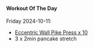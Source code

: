 #### Workout Of The Day

Friday 2024-10-11:

- [Eccentric Wall Pike Press x 10](https://youtu.be/sxPI-djRd84?si=Pfsxzv8H4lk3FJRg&t=100)
- 3 x 2min pancake stretch

